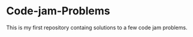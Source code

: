 Code-jam-Problems
=================
This is my first repository containg solutions to a few code jam problems.


